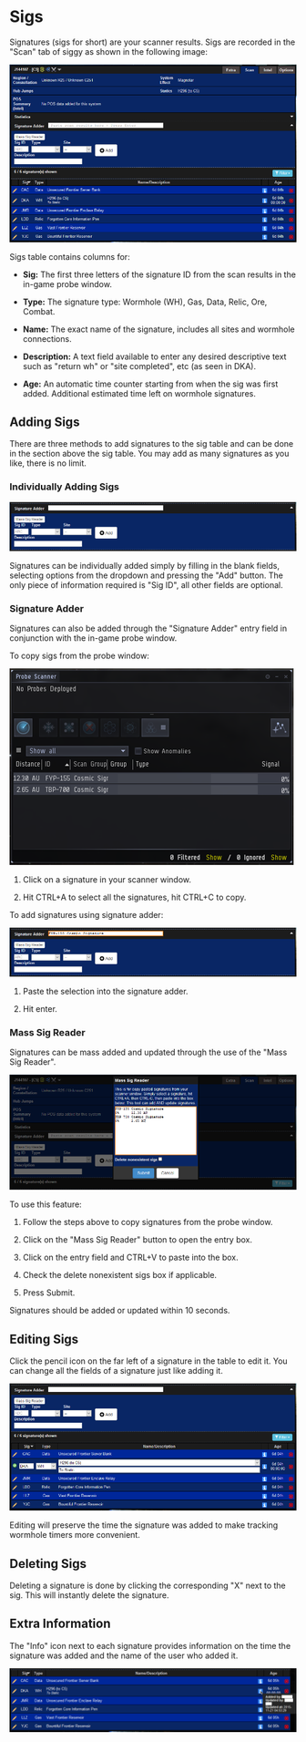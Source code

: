 # Sigs

Signatures (sigs for short) are your scanner results. Sigs are recorded in the "Scan" tab of siggy as shown in the following image:

![Overview Screenshot](img/overview.png)

Sigs table contains columns for:

  * **Sig:** The first three letters of the signature ID from the scan results in the in-game probe window.

  * **Type:** The signature type: Wormhole (WH), Gas, Data, Relic, Ore, Combat.

  * **Name:** The exact name of the signature, includes all sites and wormhole connections.

  * **Description:** A text field available to enter any desired descriptive text such as "return wh" or "site completed", etc (as seen in DKA).

  * **Age:** An automatic time counter starting from when the sig was first added. Additional estimated time left on wormhole signatures.

## Adding Sigs

There are three methods to add signatures to the sig table and can be done in the section above the sig table. You may add as many signatures as you like, there is no limit.

### Individually Adding Sigs

![Add Sigs Screenshot](img/add-sigs.png)

Signatures can be individually added simply by filling in the blank fields, selecting options from the dropdown and pressing the "Add" button. The only piece of information required is "Sig ID", all other fields are optional.

### Signature Adder

Signatures can also be added through the "Signature Adder" entry field in conjunction with the in-game probe window.

To copy sigs from the probe window:

![Probe Window Screenshot](img/probe-window.png)

1. Click on a signature in your scanner window.

2. Hit CTRL+A to select all the signatures, hit CTRL+C to copy.

To add signatures using signature adder:

![Signature Adder Screenshot](img/signature-adder.png)

1. Paste the selection into the signature adder.

2. Hit enter.

### Mass Sig Reader

Signatures can be mass added and updated through the use of the "Mass Sig Reader".

![Mass Add Sigs Screenshot](img/mass-sigs.png)

To use this feature:

1. Follow the steps above to copy signatures from the probe window.

2. Click on the "Mass Sig Reader" button to open the entry box.

3. Click on the entry field and CTRL+V to paste into the box.

4. Check the delete nonexistent sigs box if applicable.

5. Press Submit.

Signatures should be added or updated within 10 seconds.

## Editing Sigs

Click the pencil icon on the far left of a signature in the table to edit it. You can change all the fields of a signature just like adding it.

![Edit Sigs Screenshot](img/edit-sigs.png)

Editing will preserve the time the signature was added to make tracking wormhole timers more convenient.

## Deleting Sigs

Deleting a signature is done by clicking the corresponding "X" next to the sig. This will instantly delete the signature.

## Extra Information

The "Info" icon next to each signature provides information on the time the signature was added and the name of the user who added it.

![Mass Add Sigs Screenshot](img/extra-details.png)
